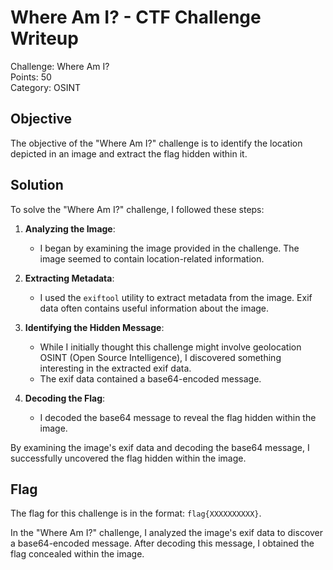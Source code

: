 # Where Am I? - CTF Challenge Writeup

Challenge: Where Am I?  
Points: 50  
Category: OSINT  

## Objective
The objective of the "Where Am I?" challenge is to identify the location depicted in an image and extract the flag hidden within it.

## Solution
To solve the "Where Am I?" challenge, I followed these steps:

1. **Analyzing the Image**:
   - I began by examining the image provided in the challenge. The image seemed to contain location-related information.

2. **Extracting Metadata**:
   - I used the `exiftool` utility to extract metadata from the image. Exif data often contains useful information about the image.

3. **Identifying the Hidden Message**:
   - While I initially thought this challenge might involve geolocation OSINT (Open Source Intelligence), I discovered something interesting in the extracted exif data.
   - The exif data contained a base64-encoded message.

4. **Decoding the Flag**:
   - I decoded the base64 message to reveal the flag hidden within the image.

By examining the image's exif data and decoding the base64 message, I successfully uncovered the flag hidden within the image.

## Flag
The flag for this challenge is in the format: `flag{XXXXXXXXXX}`.

In the "Where Am I?" challenge, I analyzed the image's exif data to discover a base64-encoded message. After decoding this message, I obtained the flag concealed within the image.
